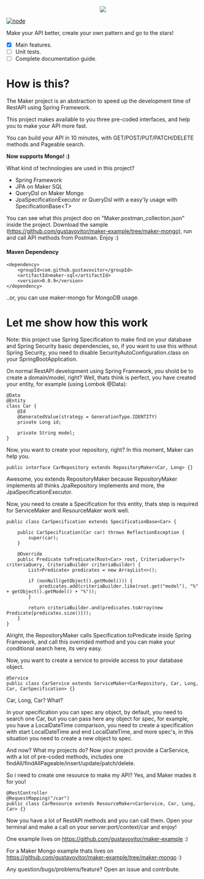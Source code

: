 <p align="center">
  <img src="https://i.imgur.com/uIKnSxD.png">

  [![node](https://img.shields.io/badge/Maker-0.0.9-lightgray.svg)](https://github.com/gustavovitor/maker/tree/0.0.9)

</p>

Make your API better, create your own pattern and go to the stars!

- [x] Main features.
- [ ] Unit tests.
- [ ] Complete documentation guide.

# How is this?
The Maker project is an abstraction to speed up the development time of RestAPI using Spring Framework.

This project makes available to you three pre-coded interfaces, and help you to make your API more fast.

You can build your API in 10 minutes, with GET/POST/PUT/PATCH/DELETE methods and Pageable search.

**Now supports Mongo! :)**

What kind of technologies are used in this project?

- Spring Framework
- JPA on Maker SQL
- QueryDsl on Maker Mongo
- JpaSpecificationExecutor or QueryDsl with a easy'ly usage with SpecificationBase<T\>

You can see what this project doo on "Maker.postman_collection.json" inside the project. Download the sample (https://github.com/gustavovitor/maker-example/tree/maker-mongo), run
and call API methods from Postman. Enjoy :)

#### Maven Dependency
    <dependency>
        <groupId>com.github.gustavovitor</groupId>
        <artifactId>maker-sql</artifactId>
        <version>0.0.9</version>
    </dependency>

..or, you can use maker-mongo for MongoDB usage.

# Let me show how this work

Note: this project use Spring Specification to make find on your database and Spring Security basic dependencies, so, if you want to use this without Spring Security, you need to disable SecurityAutoConfiguration.class on your SpringBootApplication.

On normal RestAPI development using Spring Framework, you shold be to create a domain/model, right? Well, thats 
think is perfect, you have created your entity, for example (using Lombok @Data):

    @Data
    @Entity
    class Car {
        @Id
        @GeneratedValue(strategy = GenerationType.IDENTITY)
        private Long id;
        
        private String model; 
    }

Now, you want to create your repository, right? In this moment, Maker can help you.

    public interface CarRepository extends RepositoryMaker<Car, Long> {}
    
Awesome, you extends RepositoryMaker because RepositoryMaker implements all thinks JpaRepository implements and more, the JpaSpecificationExecutor.

Now, you need to create a Specification for this entity, thats step is required for ServiceMaker and ResourceMaker work well.

    public class CarSpecification extends SpecificationBase<Car> {
    
        public CarSpecification(Car car) throws ReflectionException {
            super(car);
        }
    
        @Override
        public Predicate toPredicate(Root<Car> root, CriteriaQuery<?> criteriaQuery, CriteriaBuilder criteriaBuilder) {
            List<Predicate> predicates = new ArrayList<>();
    
            if (nonNull(getObject().getModel())) {
                predicates.add(criteriaBuilder.like(root.get("model"), "%" + getObject().getModel() + "%"));
            }
    
            return criteriaBuilder.and(predicates.toArray(new Predicate[predicates.size()]));
        }
    }

Alright, the RepositoryMaker calls Specification.toPredicate inside Spring Framework, and call this overrided method and you can make your conditional search here, its very easy.

Now, you want to create a service to provide access to your database object.
    
    @Service
    public class CarService extends ServiceMaker<CarRepository, Car, Long, Car, CarSpecification> {}
    
Car, Long, Car? What?

In your specification you can spec any object, by default, you need to search one Car, but you can pass here any object for spec, for example, you have a LocalDateTime comparison, you need to create a specification with
start LocalDateTime and end LocalDateTime, and more spec's, in this situation you need to create a new object to spec.

And now? What my projects do? Now your project provide a CarService, with a lot of pre-coded methods, includes one findAll/findAllPageable/insert/update/patch/delete.

So i need to create one resource to make my API? Yes, and Maker mades it for you!

    @RestController
    @RequestMapping("/car")
    public class CarResource extends ResourceMaker<CarService, Car, Long, Car> {}
    
Now you have a lot of RestAPI methods and you can call them. Open your terminal and make a call on your server:port/context/car and enjoy!

One example lives on https://github.com/gustavovitor/maker-example :)

For a Maker Mongo example thats lives on https://github.com/gustavovitor/maker-example/tree/maker-mongo :)

Any question/bugs/problems/feature? Open an issue and contribute.

